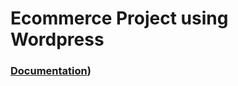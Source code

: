 # Ecommerce Project using Wordpress

### [Documentation]([https://github.com/alex-xiarchos/ceid-ecommerce/blob/main/1059619_documentation.pdf))
